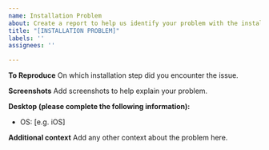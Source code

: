 ```yaml
---
name: Installation Problem
about: Create a report to help us identify your problem with the installation
title: "[INSTALLATION PROBLEM]"
labels: ''
assignees: ''

---
```


**To Reproduce**
On which installation step did you encounter the issue.

**Screenshots**
Add screenshots to help explain your problem.

**Desktop (please complete the following information):**
 - OS: [e.g. iOS]

**Additional context**
Add any other context about the problem here.
